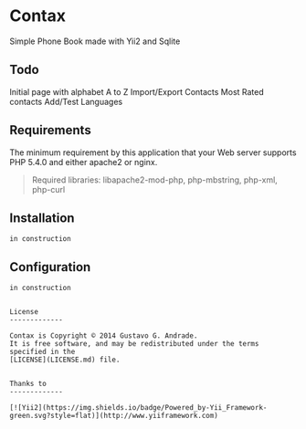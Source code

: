 # Contax

Simple Phone Book made with Yii2 and Sqlite


Todo
-------------

Initial page with alphabet A to Z
Import/Export Contacts
Most Rated contacts
Add/Test Languages


Requirements
------------

The minimum requirement by this application that your Web server supports PHP 5.4.0 and either apache2 or nginx.

> Required libraries: libapache2-mod-php, php-mbstring, php-xml, php-curl


Installation
------------
~~~
in construction
~~~


Configuration
-------------

~~~
in construction
~~~
```

License
-------------

Contax is Copyright © 2014 Gustavo G. Andrade. 
It is free software, and may be redistributed under the terms specified in the
[LICENSE](LICENSE.md) file.


Thanks to
-------------

[![Yii2](https://img.shields.io/badge/Powered_by-Yii_Framework-green.svg?style=flat)](http://www.yiiframework.com)